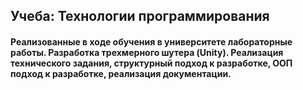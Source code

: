 ## Учеба: Технологии программирования
#### Реализованные в ходе обучения в университете лабораторные работы. Разработка трехмерного шутера (Unity). Реализация технического задания, структурный подход к разработке, ООП подход к разработке, реализация документации.
